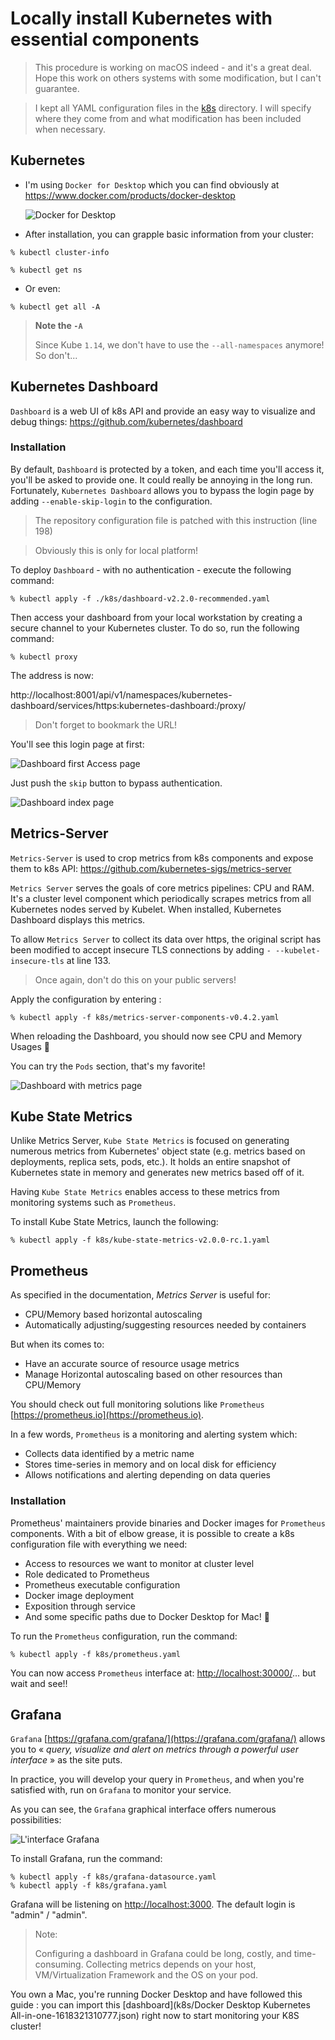 # Locally install Kubernetes with essential components

> 
> This procedure is working on macOS indeed - and it's a great deal. Hope this work on others systems with some 
> modification, but I can't guarantee.

>
> I kept all YAML configuration files in the [k8s](k8s) directory. I will specify where they come from and
> what modification has been included when necessary.


## Kubernetes

* I'm using `Docker for Desktop` which you can find obviously at https://www.docker.com/products/docker-desktop

  ![Docker for Desktop](img/docker-desktop.png)

* After installation, you can grapple basic information from your cluster:

```shell
% kubectl cluster-info
```
```shell
% kubectl get ns
``` 

- Or even:
  
```shell
% kubectl get all -A
```
> **Note the `-A`**
> 
> Since Kube `1.14`, we don't have to use the `--all-namespaces` anymore! So don't...


## Kubernetes Dashboard

`Dashboard` is a web UI of k8s API and provide an easy way to visualize and debug things:
  https://github.com/kubernetes/dashboard
  

### Installation

By default, `Dashboard` is protected by a token, and each time you'll access it, you'll be asked to provide one. It could 
really be annoying in the long run. Fortunately, `Kubernetes Dashboard` allows you to bypass the login page by adding `--enable-skip-login` to the 
configuration.

> The repository configuration file is patched with this instruction (line 198) 

> Obviously this is only for local platform!

To deploy `Dashboard` - with no authentication - execute the following command:
```
% kubectl apply -f ./k8s/dashboard-v2.2.0-recommended.yaml
```
Then access your dashboard from your local workstation by creating a secure channel to your Kubernetes cluster. To do 
so, run the following command:
```
% kubectl proxy
```
The address is now:

http://localhost:8001/api/v1/namespaces/kubernetes-dashboard/services/https:kubernetes-dashboard:/proxy/

> Don't forget to bookmark the URL!

You'll see this login page at first:

![Dashboard first Access page](img/dashboard-first-access.jpg)

Just push the `skip` button to bypass authentication.

![Dashboard index page](img/dashboard-index.jpg)

## Metrics-Server

`Metrics-Server` is used to crop metrics from k8s components and expose them to k8s API:
  https://github.com/kubernetes-sigs/metrics-server

`Metrics Server` serves the goals of core metrics pipelines: CPU and RAM. It's a cluster level component which 
periodically scrapes metrics from all Kubernetes nodes served by Kubelet. When installed, Kubernetes Dashboard displays
this metrics.

To allow `Metrics Server` to collect its data over https, the original script has been modified to accept insecure TLS
connections by adding `- --kubelet-insecure-tls` at line 133.

> Once again, don't do this on your public servers!

Apply the configuration by entering :
```
% kubectl apply -f k8s/metrics-server-components-v0.4.2.yaml
```

When reloading the Dashboard, you should now see CPU and Memory Usages 🌈

You can try the `Pods` section, that's my favorite! 

![Dashboard with metrics page](img/dashboard-with-metrics.jpg)

## Kube State Metrics

Unlike Metrics Server, `Kube State Metrics` is focused on generating numerous metrics from Kubernetes' object state 
(e.g. metrics based on deployments, replica sets, pods, etc.). It holds an entire snapshot of Kubernetes state in memory
and generates new metrics based off of it.

Having `Kube State Metrics` enables access to these metrics from monitoring systems such as `Prometheus`.

To install Kube State Metrics, launch the following:
```
% kubectl apply -f k8s/kube-state-metrics-v2.0.0-rc.1.yaml
```

## Prometheus

As specified in the documentation, *Metrics Server* is useful for:

- CPU/Memory based horizontal autoscaling
- Automatically adjusting/suggesting resources needed by containers

But when its comes to:

- Have an accurate source of resource usage metrics
- Manage Horizontal autoscaling based on other resources than CPU/Memory

You should check out full monitoring solutions like `Prometheus` 
[https://prometheus.io](https://prometheus.io).

In a few words, `Prometheus` is a monitoring and alerting system which:
- Collects data identified by a metric name
- Stores time-series in memory and on local disk for efficiency
- Allows notifications and alerting depending on data queries

### Installation

Prometheus' maintainers provide binaries and Docker images for `Prometheus` components. 
With a bit of elbow grease, it is possible to create a k8s configuration file with everything we need:
- Access to resources we want to monitor at cluster level
- Role dedicated to Prometheus
- Prometheus executable configuration
- Docker image deployment
- Exposition through service
- And some specific paths due to Docker Desktop for Mac! 🥵

To run the `Prometheus` configuration, run the command:
```
% kubectl apply -f k8s/prometheus.yaml
```

You can now access `Prometheus` interface at:
[http://localhost:30000/](http://localhost:30000/)... but wait and see!!

## Grafana

`Grafana` [https://grafana.com/grafana/](https://grafana.com/grafana/) allows you to « *query, visualize and alert on 
metrics through a powerful user interface* » as the site puts.

In practice, you will develop your query in `Prometheus`, and when you're satisfied with, run on `Grafana` to 
monitor your service.

As you can see, the `Grafana` graphical interface offers numerous possibilities:

![L'interface Grafana](img/grafana-ui.png)

To install Grafana, run the command:
```
% kubectl apply -f k8s/grafana-datasource.yaml
% kubectl apply -f k8s/grafana.yaml
```

Grafana will be listening on [http://localhost:3000](http://localhost:3000). The default login is "admin" / "admin".

> Note:
> 
> Configuring a dashboard in Grafana could be long, costly, and time-consuming. Collecting metrics depends on your host, 
VM/Virtualization Framework and the OS on your pod.

You own a Mac, you're running Docker Desktop and have followed this guide : you can import this 
[dashboard](k8s/Docker Desktop Kubernetes All-in-one-1618321310777.json) right now to start monitoring your K8S cluster!